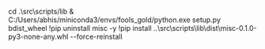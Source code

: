 cd .\src\scripts/lib
& C:/Users/abhis/miniconda3/envs/fools_gold/python.exe setup.py bdist_wheel
!pip uninstall misc -y
!pip install ..\src\scripts\lib\dist\misc-0.1.0-py3-none-any.whl --force-reinstall
